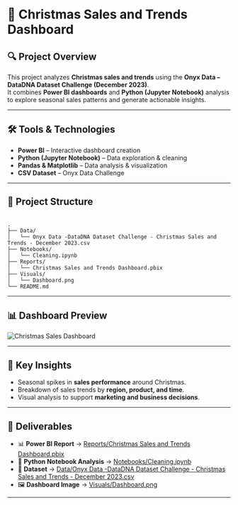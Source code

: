 # 🎄 Christmas Sales and Trends Dashboard  

## 🔍 Project Overview  
This project analyzes **Christmas sales and trends** using the **Onyx Data – DataDNA Dataset Challenge (December 2023)**.  
It combines **Power BI dashboards** and **Python (Jupyter Notebook)** analysis to explore seasonal sales patterns and generate actionable insights.  

---

## 🛠 Tools & Technologies  
- **Power BI** – Interactive dashboard creation  
- **Python (Jupyter Notebook)** – Data exploration & cleaning  
- **Pandas & Matplotlib** – Data analysis & visualization  
- **CSV Dataset** – Onyx Data Challenge  

---

## 📂 Project Structure  
```

.
├── Data/
│   └── Onyx Data -DataDNA Dataset Challenge - Christmas Sales and Trends - December 2023.csv
├── Notebooks/
│   └── Cleaning.ipynb
├── Reports/
│   └── Christmas Sales and Trends Dashboard.pbix
├── Visuals/
│   └── Dashboard.png
└── README.md

````

---

## 📊 Dashboard Preview  

![Christmas Sales Dashboard](Visuals/Dashboard.png) 

---

## 🔎 Key Insights  
- Seasonal spikes in **sales performance** around Christmas.  
- Breakdown of sales trends by **region, product, and time**.  
- Visual analysis to support **marketing and business decisions**.  

---

## 📂 Deliverables  
- 📊 **Power BI Report** → [Reports/Christmas Sales and Trends Dashboard.pbix](https://github.com/Nadine-Hossam/Christmas-Sales-Dashboard/blob/main/Reports/Christmas%20Sales%20and%20Trends%20Dashboard.pbix)  
- 🐍 **Python Notebook Analysis** → [Notebooks/Cleaning.ipynb](https://github.com/Nadine-Hossam/Christmas-Sales-Dashboard/blob/main/Notebooks/Cleaning.ipynb)  
- 📑 **Dataset** → [Data/Onyx Data -DataDNA Dataset Challenge - Christmas Sales and Trends - December 2023.csv](https://github.com/Nadine-Hossam/Christmas-Sales-Dashboard/blob/main/Data/Onyx%20Data%20-DataDNA%20Dataset%20Challenge%20-%20Christmas%20Sales%20and%20Trends%20-%20December%202023.csv)  
- 🖼 **Dashboard Image** → [Visuals/Dashboard.png](https://github.com/Nadine-Hossam/Christmas-Sales-Dashboard/blob/main/Visuals/Dashboard.png?raw=true)  
---
